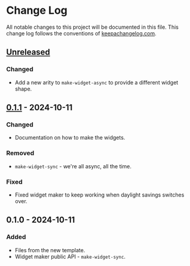 # Change Log
All notable changes to this project will be documented in this file. This change log follows the conventions of [keepachangelog.com](http://keepachangelog.com/).

## [Unreleased]
### Changed
- Add a new arity to `make-widget-async` to provide a different widget shape.

## [0.1.1] - 2024-10-11
### Changed
- Documentation on how to make the widgets.

### Removed
- `make-widget-sync` - we're all async, all the time.

### Fixed
- Fixed widget maker to keep working when daylight savings switches over.

## 0.1.0 - 2024-10-11
### Added
- Files from the new template.
- Widget maker public API - `make-widget-sync`.

[Unreleased]: https://sourcehost.site/your-name/vbr-generate-docs/compare/0.1.1...HEAD
[0.1.1]: https://sourcehost.site/your-name/vbr-generate-docs/compare/0.1.0...0.1.1
